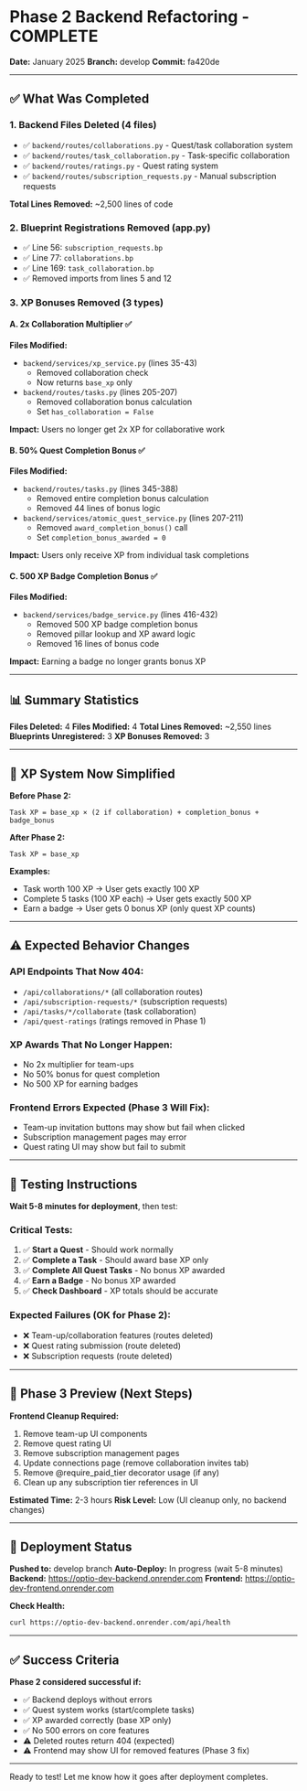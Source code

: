 # Phase 2 Backend Refactoring - COMPLETE

**Date:** January 2025
**Branch:** develop
**Commit:** fa420de

---

## ✅ What Was Completed

### 1. Backend Files Deleted (4 files)
- ✅ `backend/routes/collaborations.py` - Quest/task collaboration system
- ✅ `backend/routes/task_collaboration.py` - Task-specific collaboration
- ✅ `backend/routes/ratings.py` - Quest rating system
- ✅ `backend/routes/subscription_requests.py` - Manual subscription requests

**Total Lines Removed:** ~2,500 lines of code

### 2. Blueprint Registrations Removed (app.py)
- ✅ Line 56: `subscription_requests.bp`
- ✅ Line 77: `collaborations.bp`
- ✅ Line 169: `task_collaboration.bp`
- ✅ Removed imports from lines 5 and 12

### 3. XP Bonuses Removed (3 types)

#### A. 2x Collaboration Multiplier ✅
**Files Modified:**
- `backend/services/xp_service.py` (lines 35-43)
  - Removed collaboration check
  - Now returns `base_xp` only
- `backend/routes/tasks.py` (lines 205-207)
  - Removed collaboration bonus calculation
  - Set `has_collaboration = False`

**Impact:** Users no longer get 2x XP for collaborative work

#### B. 50% Quest Completion Bonus ✅
**Files Modified:**
- `backend/routes/tasks.py` (lines 345-388)
  - Removed entire completion bonus calculation
  - Removed 44 lines of bonus logic
- `backend/services/atomic_quest_service.py` (lines 207-211)
  - Removed `award_completion_bonus()` call
  - Set `completion_bonus_awarded = 0`

**Impact:** Users only receive XP from individual task completions

#### C. 500 XP Badge Completion Bonus ✅
**Files Modified:**
- `backend/services/badge_service.py` (lines 416-432)
  - Removed 500 XP badge completion bonus
  - Removed pillar lookup and XP award logic
  - Removed 16 lines of bonus code

**Impact:** Earning a badge no longer grants bonus XP

---

## 📊 Summary Statistics

**Files Deleted:** 4
**Files Modified:** 4
**Total Lines Removed:** ~2,550 lines
**Blueprints Unregistered:** 3
**XP Bonuses Removed:** 3

---

## 🎯 XP System Now Simplified

**Before Phase 2:**
```
Task XP = base_xp × (2 if collaboration) + completion_bonus + badge_bonus
```

**After Phase 2:**
```
Task XP = base_xp
```

**Examples:**
- Task worth 100 XP → User gets exactly 100 XP
- Complete 5 tasks (100 XP each) → User gets exactly 500 XP
- Earn a badge → User gets 0 bonus XP (only quest XP counts)

---

## ⚠️ Expected Behavior Changes

### API Endpoints That Now 404:
- `/api/collaborations/*` (all collaboration routes)
- `/api/subscription-requests/*` (subscription requests)
- `/api/tasks/*/collaborate` (task collaboration)
- `/api/quest-ratings` (ratings removed in Phase 1)

### XP Awards That No Longer Happen:
- No 2x multiplier for team-ups
- No 50% bonus for quest completion
- No 500 XP for earning badges

### Frontend Errors Expected (Phase 3 Will Fix):
- Team-up invitation buttons may show but fail when clicked
- Subscription management pages may error
- Quest rating UI may show but fail to submit

---

## 🧪 Testing Instructions

**Wait 5-8 minutes for deployment**, then test:

### Critical Tests:
1. ✅ **Start a Quest** - Should work normally
2. ✅ **Complete a Task** - Should award base XP only
3. ✅ **Complete All Quest Tasks** - No bonus XP awarded
4. ✅ **Earn a Badge** - No bonus XP awarded
5. ✅ **Check Dashboard** - XP totals should be accurate

### Expected Failures (OK for Phase 2):
- ❌ Team-up/collaboration features (routes deleted)
- ❌ Quest rating submission (route deleted)
- ❌ Subscription requests (route deleted)

---

## 📝 Phase 3 Preview (Next Steps)

**Frontend Cleanup Required:**

1. Remove team-up UI components
2. Remove quest rating UI
3. Remove subscription management pages
4. Update connections page (remove collaboration invites tab)
5. Remove @require_paid_tier decorator usage (if any)
6. Clean up any subscription tier references in UI

**Estimated Time:** 2-3 hours
**Risk Level:** Low (UI cleanup only, no backend changes)

---

## 🚀 Deployment Status

**Pushed to:** develop branch
**Auto-Deploy:** In progress (wait 5-8 minutes)
**Backend:** https://optio-dev-backend.onrender.com
**Frontend:** https://optio-dev-frontend.onrender.com

**Check Health:**
```bash
curl https://optio-dev-backend.onrender.com/api/health
```

---

## ✅ Success Criteria

**Phase 2 considered successful if:**
- ✅ Backend deploys without errors
- ✅ Quest system works (start/complete tasks)
- ✅ XP awarded correctly (base XP only)
- ✅ No 500 errors on core features
- ⚠️ Deleted routes return 404 (expected)
- ⚠️ Frontend may show UI for removed features (Phase 3 fix)

---

Ready to test! Let me know how it goes after deployment completes.
